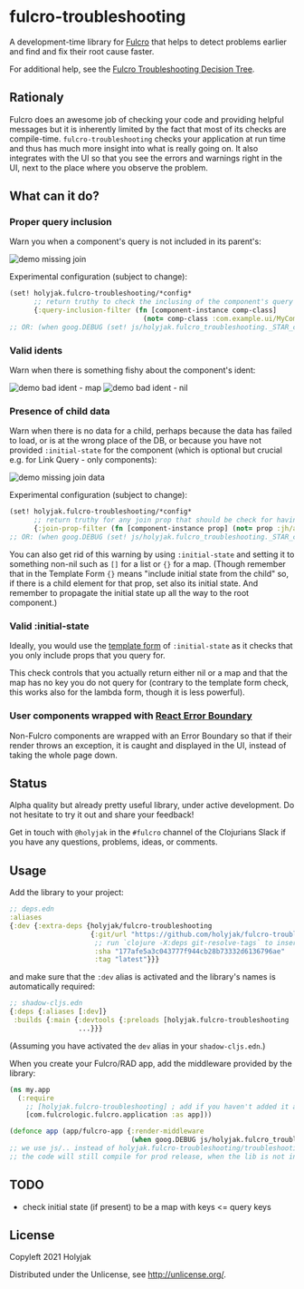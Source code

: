 # fulcro-troubleshooting

A development-time library for [Fulcro](https://fulcro.fulcrologic.com/) that helps to detect problems earlier and find and fix their root cause faster.

For additional help, see the [Fulcro Troubleshooting Decision Tree](https://blog.jakubholy.net/2020/troubleshooting-fulcro/).

## Rationaly

Fulcro does an awesome job of checking your code and providing helpful messages but it is inherently limited by the fact that most of its checks are compile-time. `fulcro-troubleshooting` checks your application at run time and thus has much more insight into what is really going on. It also integrates with the UI so that you see the errors and warnings right in the UI, next to the place where you observe the problem.

## What can it do?

### Proper query inclusion

Warn you when a component's query is not included in its parent's:

![demo missing join](doc/demo-missing-join.jpg)

Experimental configuration (subject to change):

```clojure
(set! holyjak.fulcro-troubleshooting/*config*
      ;; return truthy to check the inclusing of the component's query in an ancestor
      {:query-inclusion-filter (fn [component-instance comp-class] 
                                 (not= comp-class :com.example.ui/MyComponent))})
;; OR: (when goog.DEBUG (set! js/holyjak.fulcro_troubleshooting._STAR_config_STAR_ {..}))
```
### Valid idents

Warn when there is something fishy about the component's ident:

![demo bad ident - map](doc/demo-bad-ident-map.jpg)
![demo bad ident - nil](doc/demo-bad-ident-nil.jpg)

### Presence of child data

Warn when there is no data for a child, perhaps because the data has failed to load, or is at the wrong place of the DB, or because you have not provided `:initial-state` for the component (which is optional but crucial e.g. for Link Query - only components):

![demo missing join data](doc/demo-missing-join-data.jpg)

Experimental configuration (subject to change):

```clojure
(set! holyjak.fulcro-troubleshooting/*config*
      ;; return truthy for any join prop that should be check for having non-nil data in the props:
      {:join-prop-filter (fn [component-instance prop] (not= prop :jh/address))})
;; OR: (when goog.DEBUG (set! js/holyjak.fulcro_troubleshooting._STAR_config_STAR_ {..}))
```

You can also get rid of this warning by using `:initial-state` and setting it to something non-nil such as `[]` for a list or `{}` for a map. (Though remember that in the Template Form `{}` means "include initial state from the child" so, if there is a child element for that prop, set also its initial state. And remember to propagate the initial state up all the way to the root component.)

### Valid :initial-state

Ideally, you would use the [template form](https://book.fulcrologic.com/#_template_mode) of `:initial-state` as it checks that you only include props that you query for.

This check controls that you actually return either nil or a map and that the map has no key
you do not query for (contrary to the template form check, this works also for the lambda form,
though it is less powerful).

### User components wrapped with [React Error Boundary](https://book.fulcrologic.com/#_react_errors)

Non-Fulcro components are wrapped with an Error Boundary so that if their render throws an exception, it is caught and displayed in the UI, instead of taking the whole page down.
## Status

Alpha quality but already pretty useful library, under active development. Do not hesitate to try it out and share your feedback!

Get in touch with `@holyjak` in the `#fulcro` channel of the Clojurians Slack if you have any questions, problems, ideas, or comments.

## Usage

Add the library to your project:

```clojure
;; deps.edn
:aliases
{:dev {:extra-deps {holyjak/fulcro-troubleshooting
                    {:git/url "https://github.com/holyjak/fulcro-troubleshooting"
                     ;; run `clojure -X:deps git-resolve-tags` to insert the correct :sha
                     :sha "177afe5a3c043777f944cb28b73332d6136796ae"
                     :tag "latest"}}}
```

and make sure that the `:dev` alias is activated and the library's names is automatically required:

```clojure
;; shadow-cljs.edn
{:deps {:aliases [:dev]}
 :builds {:main {:devtools {:preloads [holyjak.fulcro-troubleshooting ...] ...}
                 ...}}}
```

(Assuming you have activated the `dev` alias in your `shadow-cljs.edn`.)

When you create your Fulcro/RAD app, add the middleware provided by the library:

```clojure
(ns my.app
  (:require
    ;; [holyjak.fulcro-troubleshooting] ; add if you haven't added it as :preload
    [com.fulcrologic.fulcro.application :as app]))

(defonce app (app/fulcro-app {:render-middleware 
                              (when goog.DEBUG js/holyjak.fulcro_troubleshooting.troubleshooting_render_middleware)}))
;; we use js/.. instead of holyjak.fulcro-troubleshooting/troubleshooting-render-middleware so that
;; the code will still compile for prod release, when the lib is not included
```

## TODO

- check initial state (if present) to be a map with keys <= query keys

## License

Copyleft 2021 Holyjak

Distributed under the Unlicense, see http://unlicense.org/.
